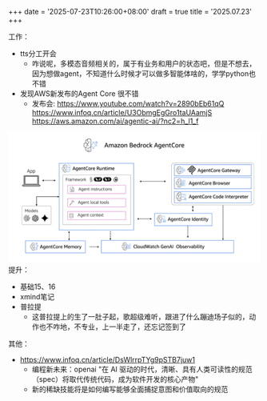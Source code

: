 +++
date = '2025-07-23T10:26:00+08:00'
draft = true
title = '2025.07.23'
+++
<!--more-->

工作：
- tts分工开会
  - 咋说呢，多模态音频相关的，属于有业务和用户的状态吧，但是不想去，因为想做agent，不知道什么时候才可以做多智能体啥的，学学python也不错
- 发现AWS新发布的Agent Core 很不错
  - 发布会: https://www.youtube.com/watch?v=2890bEb61qQ
    https://www.infoq.cn/article/U3ObmgEgGro1taUAamjS
    https://aws.amazon.com/ai/agentic-ai/?nc2=h_l1_f

![img.png](img.png)
提升：
- 基础15、16
- xmind笔记
- 普拉提
  - 这普拉提上的生了一肚子起，歌超级难听，跟进了什么蹦迪场子似的，动作也不咋地，不专业，上一半走了，还忘记签到了


其他：
- https://www.infoq.cn/article/DsWlrrpTYg9pSTB7juw1
  - 编程新未来：openai "在 AI 驱动的时代，清晰、具有人类可读性的规范（spec）将取代传统代码，成为软件开发的核心产物"
  - 新的稀缺技能将是如何编写能够全面捕捉意图和价值取向的规范

